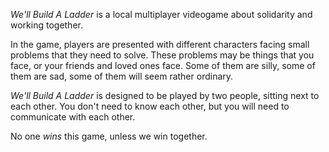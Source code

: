 *We'll Build A Ladder* is a local multiplayer videogame about solidarity and working together.

In the game, players are presented with different characters facing small problems that they need to solve. These problems may be things that you face, or your friends and loved ones face. Some of them are silly, some of them are sad, some of them will seem rather ordinary.

*We'll Build A Ladder* is designed to be played by two people, sitting next to each other. You don't need to know each other, but you will need to communicate with each other. 

No one *wins* this game, unless we win together.
